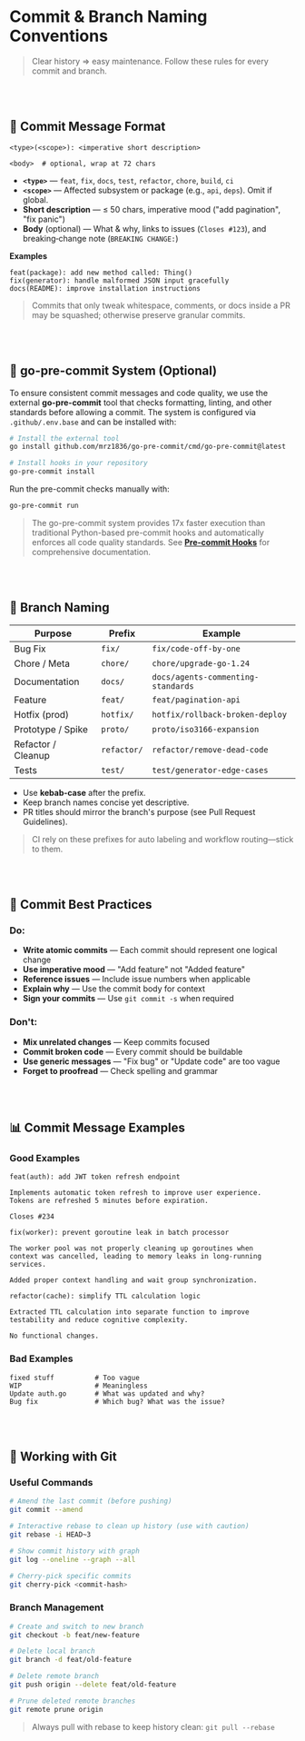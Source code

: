 # Commit & Branch Naming Conventions

> Clear history ⇒ easy maintenance. Follow these rules for every commit and branch.

<br><br>

## 📌 Commit Message Format

```
<type>(<scope>): <imperative short description>

<body>  # optional, wrap at 72 chars
```

* **`<type>`** — `feat`, `fix`, `docs`, `test`, `refactor`, `chore`, `build`, `ci`
* **`<scope>`** — Affected subsystem or package (e.g., `api`, `deps`). Omit if global.
* **Short description** — ≤ 50 chars, imperative mood ("add pagination", "fix panic")
* **Body** (optional) — What & why, links to issues (`Closes #123`), and breaking‑change note (`BREAKING CHANGE:`)

**Examples**

```
feat(package): add new method called: Thing()
fix(generator): handle malformed JSON input gracefully
docs(README): improve installation instructions
```

> Commits that only tweak whitespace, comments, or docs inside a PR may be squashed; otherwise preserve granular commits.

<br><br>

## 📝 go-pre-commit System (Optional)

To ensure consistent commit messages and code quality, we use the external **go-pre-commit** tool that checks formatting, linting, and other standards before allowing a commit. The system is configured via `.github/.env.base` and can be installed with:

```bash
# Install the external tool
go install github.com/mrz1836/go-pre-commit/cmd/go-pre-commit@latest

# Install hooks in your repository
go-pre-commit install
```

Run the pre-commit checks manually with:
```bash
go-pre-commit run
```

> The go-pre-commit system provides 17x faster execution than traditional Python-based pre-commit hooks and automatically enforces all code quality standards. See **[Pre-commit Hooks](pre-commit.md)** for comprehensive documentation.

<br><br>

## 🌱 Branch Naming

| Purpose            | Prefix      | Example                            |
|--------------------|-------------|------------------------------------|
| Bug Fix            | `fix/`      | `fix/code-off-by-one`              |
| Chore / Meta       | `chore/`    | `chore/upgrade-go-1.24`            |
| Documentation      | `docs/`     | `docs/agents-commenting-standards` |
| Feature            | `feat/`     | `feat/pagination-api`              |
| Hotfix (prod)      | `hotfix/`   | `hotfix/rollback-broken-deploy`    |
| Prototype / Spike  | `proto/`    | `proto/iso3166-expansion`          |
| Refactor / Cleanup | `refactor/` | `refactor/remove-dead-code`        |
| Tests              | `test/`     | `test/generator-edge-cases`        |

* Use **kebab‑case** after the prefix.
* Keep branch names concise yet descriptive.
* PR titles should mirror the branch's purpose (see Pull Request Guidelines).

> CI rely on these prefixes for auto labeling and workflow routing—stick to them.

<br><br>

## 🎯 Commit Best Practices

### Do:
* **Write atomic commits** — Each commit should represent one logical change
* **Use imperative mood** — "Add feature" not "Added feature"
* **Reference issues** — Include issue numbers when applicable
* **Explain why** — Use the commit body for context
* **Sign your commits** — Use `git commit -s` when required

### Don't:
* **Mix unrelated changes** — Keep commits focused
* **Commit broken code** — Every commit should be buildable
* **Use generic messages** — "Fix bug" or "Update code" are too vague
* **Forget to proofread** — Check spelling and grammar

<br><br>

## 📊 Commit Message Examples

### Good Examples

```
feat(auth): add JWT token refresh endpoint

Implements automatic token refresh to improve user experience.
Tokens are refreshed 5 minutes before expiration.

Closes #234
```

```
fix(worker): prevent goroutine leak in batch processor

The worker pool was not properly cleaning up goroutines when
context was cancelled, leading to memory leaks in long-running
services.

Added proper context handling and wait group synchronization.
```

```
refactor(cache): simplify TTL calculation logic

Extracted TTL calculation into separate function to improve
testability and reduce cognitive complexity.

No functional changes.
```

### Bad Examples

```
fixed stuff          # Too vague
WIP                  # Meaningless
Update auth.go       # What was updated and why?
Bug fix              # Which bug? What was the issue?
```

<br><br>

## 🔄 Working with Git

### Useful Commands

```bash
# Amend the last commit (before pushing)
git commit --amend

# Interactive rebase to clean up history (use with caution)
git rebase -i HEAD~3

# Show commit history with graph
git log --oneline --graph --all

# Cherry-pick specific commits
git cherry-pick <commit-hash>
```

### Branch Management

```bash
# Create and switch to new branch
git checkout -b feat/new-feature

# Delete local branch
git branch -d feat/old-feature

# Delete remote branch
git push origin --delete feat/old-feature

# Prune deleted remote branches
git remote prune origin
```

> Always pull with rebase to keep history clean: `git pull --rebase`

